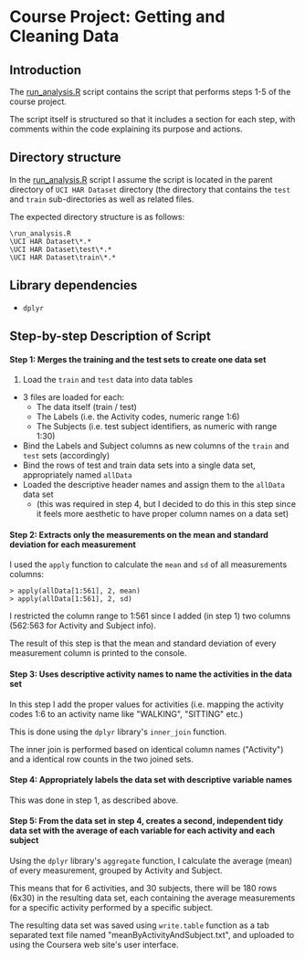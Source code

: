 # Course Project: Getting and Cleaning Data 

## Introduction

The [run_analysis.R](run_analysis.R) script contains the script that performs steps 1-5 of the course project.

The script itself is structured so that it includes a section for each step, with comments within the code explaining its purpose and actions.


## Directory structure

In the [run_analysis.R](run_analysis.R) script I assume the script is located in the parent directory of ```UCI HAR Dataset``` directory (the directory that contains the ```test``` and ```train``` sub-directories as well as related files.

The expected directory structure is as follows:     

```
\run_analysis.R
\UCI HAR Dataset\*.*
\UCI HAR Dataset\test\*.*
\UCI HAR Dataset\train\*.*
```

## Library dependencies

* ```dplyr```


## Step-by-step Description of Script

#### Step 1: Merges the training and the test sets to create one data set

1. Load the ```train``` and ```test``` data into data tables
* 3 files are loaded for each: 
   * The data itself (train / test)
   * The Labels (i.e. the Activity codes, numeric range 1:6)
   * The Subjects (i.e. test subject identifiers, as numeric with range 1:30)
* Bind the Labels and Subject columns as new columns of the ```train``` and ```test``` sets (accordingly)
* Bind the rows of test and train data sets into a single data set, appropriately named ```allData```
* Loaded the descriptive header names and assign them to the ```allData``` data set 
   * (this was required in step 4, but I decided to do this in this step since it feels more aesthetic to have proper column names on a data set)

#### Step 2: Extracts only the measurements on the mean and standard deviation for each measurement

I used the ```apply``` function to calculate the ```mean``` and ```sd``` of all measurements columns:

```
> apply(allData[1:561], 2, mean)  
> apply(allData[1:561], 2, sd)
```

I restricted the column range to 1:561 since I added (in step 1) two columns (562:563 for Activity and Subject info).

The result of this step is that the mean and standard deviation of every measurement column is printed to the console. 

#### Step 3: Uses descriptive activity names to name the activities in the data set

In this step I add the proper values for activities (i.e. mapping the activity codes 1:6 to an activity name like "WALKING", "SITTING" etc.)

This is done using the ```dplyr``` library's ```inner_join``` function. 

The inner join is performed based on identical column names ("Activity") and a identical row counts in the two joined sets. 


#### Step 4: Appropriately labels the data set with descriptive variable names

This was done in step 1, as described above. 


#### Step 5: From the data set in step 4, creates a second, independent tidy data set with the average of each variable for each activity and each subject

Using the ```dplyr``` library's ```aggregate``` function, I calculate the average (mean) of every measurement, grouped by Activity and Subject.

This means that for 6 activities, and 30 subjects, there will be 180 rows (6x30) in the resulting data set, each containing the average measurements for a specific activity performed by a specific subject.

The resulting data set was saved using ```write.table``` function as a tab separated text file named "meanByActivityAndSubject.txt", and uploaded to using the Coursera web site's user interface.


     
         